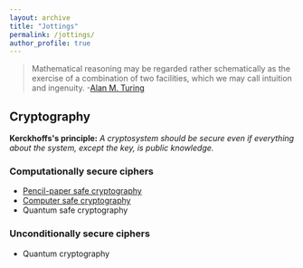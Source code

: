 ```yaml
---
layout: archive
title: "Jottings"
permalink: /jottings/
author_profile: true
---
```


> Mathematical reasoning may be regarded rather schematically as the exercise of a combination of two facilities, which we may call intuition and ingenuity. 
> -[Alan M. Turing](https://en.wikiquote.org/wiki/Alan_Turing)

## Cryptography

**Kerckhoffs's principle:** *A cryptosystem should be secure even if everything about the system, except the key, is public knowledge.*

### Computationally secure ciphers

- [Pencil-paper safe cryptography](https://gkorpal.github.io/pencil)
- [Computer safe cryptography](https://gkorpal.github.io/computer)
- Quantum safe cryptography

### Unconditionally secure ciphers

- Quantum cryptography
